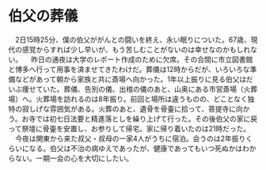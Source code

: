 # 伯父の葬儀

<div class="section">　2日15時25分、僕の伯父ががんとの闘いを終え、永い眠りについた。67歳、現代の感覚からすれば少し早いが、もう苦しむことがないのは幸せなのかもしれない。 　昨日の通夜は大学のレポート作成のために欠席。その合間に市立図書館と博多へ行って用事を済ませてきたわけだ。葬儀は12時からだが、いろいろな準備などがあって朝から家族と共に斎場へ向かった。1年以上振りに見る伯父はだいぶ痩せていた。葬儀、告別の儀、出棺の儀のあと、山奥にある市営斎場（火葬場）へ。火葬場を訪れるのは8年振り。前回と場所は違うものの、どことなく独特の寂しげな雰囲気がある。火葬のあと、遺骨を骨壷に拾って、菩提寺に向かう。お寺では初七日法要と精進落としを繰り上げて行った。その後伯父の家に戻って祭壇に骨壷を安置し、お参りして帰宅。家に帰り着いたのは21時だった。 　今夜は関東から来た叔父・叔母の一家4人がうちに宿泊。会うのは2年振りくらいになる。伯父は不治の病ゆえであったが、健康であってもいつ死ぬかはわからない。一期一会の心を大切にしたい。</div>